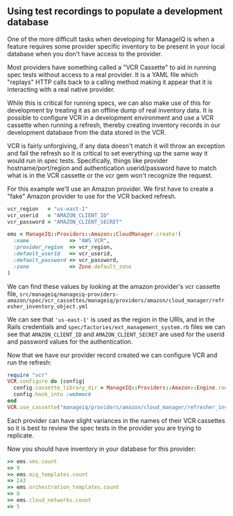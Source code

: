 ## Using test recordings to populate a development database

One of the more difficult tasks when developing for ManageIQ is when a feature requires some
provider specific inventory to be present in your local database when you don't have
access to the provider.

Most providers have something called a "VCR Cassette" to aid in running spec tests
without access to a real provider.  It is a YAML file which "replays" HTTP calls back
to a calling method making it appear that it is interacting with a real native provider.

While this is critical for running specs, we can also make use of this for development
by treating it as an offline dump of real inventory data.  It is possible to configure
VCR in a development environment and use a VCR cassette when running a refresh, thereby
creating inventory records in our development database from the data stored in the VCR.

VCR is fairly unforgiving, if any data doesn't match it will throw an exception and
fail the refresh so it is critical to set everything up the same way it would run in
spec tests.  Specifically, things like provider hostname/port/region and authentication
userid/password have to match what is in the VCR cassette or the vcr gem won't recognize
the request.

For this example we'll use an Amazon provider.  We first have to create a "fake" Amazon
provider to use for the VCR backed refresh.

```ruby
vcr_region   = "us-east-1"
vcr_userid   = "AMAZON_CLIENT_ID"
vcr_password = "AMAZON_CLIENT_SECRET"

ems = ManageIQ::Providers::Amazon::CloudManager.create!(
  :name             => "AWS VCR",
  :provider_region  => vcr_region,
  :default_userid   => vcr_userid,
  :default_password => vcr_password,
  :zone             => Zone.default_zone
)
```

We can find these values by looking at the amazon provider's vcr cassette file,
`src/manageiq/manageiq-providers-amazon/spec/vcr_cassettes/manageiq/providers/amazon/cloud_manager/refresher_inventory_object.yml`

We can see that `'us-east-1'` is used as the region in the URIs, and in the Rails credentials
and `spec/factories/ext_management_system.rb` files we can see that `AMAZON_CLIENT_ID` and
`AMAZON_CLIENT_SECRET` are used for the userid and password values for the authentication.

Now that we have our provider record created we can configure VCR and run the refresh:

```ruby
require "vcr"
VCR.configure do |config|
  config.cassette_library_dir = ManageIQ::Providers::Amazon::Engine.root.join("spec/vcr_cassettes").to_s
  config.hook_into :webmock
end
VCR.use_cassette("manageiq/providers/amazon/cloud_manager/refresher_inventory_object") { EmsRefresh.refresh(ems) }
```

Each provider can have slight variances in the names of their VCR cassettes so it is
best to review the spec tests in the provider you are trying to replicate.

Now you should have inventory in your database for this provider:
```ruby
>> ems.vms.count
=> 9
>> ems.miq_templates.count
=> 243
>> ems.orchestration_templates.count
=> 0
>> ems.cloud_networks.count                        
=> 5
